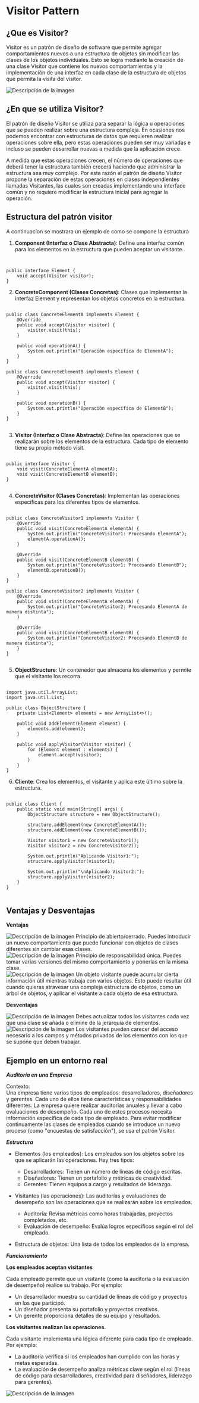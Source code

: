 # Visitor Pattern

## ¿Que es Visitor?

Visitor es un patrón de diseño de software que permite agregar comportamientos nuevos a una estructura de objetos sin modificar las clases de los objetos individuales.  Esto se logra mediante la creación de una clase Visitor que contiene los nuevos comportamientos y la implementación de una interfaz en cada clase de la estructura de objetos que permita la visita del visitor.

<img src="https://cdn.discordapp.com/attachments/1120503923942371369/1314698739419447366/visitor-3x.png?ex=6754b81d&is=6753669d&hm=37c1563b28f983791c0bb6ae064bfbdd86573dc364427e81d71bced12f25717f&" alt="Descripción de la imagen" class="custom-img-4" />

## ¿En que se utiliza Visitor?

El patrón de diseño Visitor se utiliza para separar la lógica u operaciones que se pueden realizar sobre una estructura compleja. En ocasiones nos podemos encontrar con estructuras de datos que requieren realizar operaciones sobre ella, pero estas operaciones pueden ser muy variadas e incluso se pueden desarrollar nuevas a medida que la aplicación crece.

A medida que estas operaciones crecen, el número de operaciones que deberá tener la estructura también crecerá haciendo que administrar la estructura sea muy complejo. Por esta razón el patrón de diseño Visitor propone la separación de estas operaciones en clases independientes llamadas Visitantes, las cuales son creadas implementando una interface común y no requiere modificar la estructura inicial para agregar la operación.

## Estructura del patrón visitor

A continuacion se mostrara un ejemplo de como se compone la estructura

1. **Component (Interfaz o Clase Abstracta)**: Define una interfaz común para los elementos en la estructura que pueden aceptar un visitante.

~~~


public interface Element {
    void accept(Visitor visitor);
}

~~~

2. **ConcreteComponent (Clases Concretas)**: Clases que implementan la interfaz Element y representan los objetos concretos en la estructura.

~~~

public class ConcreteElementA implements Element {
    @Override
    public void accept(Visitor visitor) {
        visitor.visit(this);
    }

    public void operationA() {
        System.out.println("Operación específica de ElementA");
    }
}

public class ConcreteElementB implements Element {
    @Override
    public void accept(Visitor visitor) {
        visitor.visit(this);
    }

    public void operationB() {
        System.out.println("Operación específica de ElementB");
    }
}


~~~

3. **Visitor (Interfaz o Clase Abstracta)**: Define las operaciones que se realizarán sobre los elementos de la estructura. Cada tipo de elemento tiene su propio método visit.

~~~

public interface Visitor {
    void visit(ConcreteElementA elementA);
    void visit(ConcreteElementB elementB);
}


~~~

4. **ConcreteVisitor (Clases Concretas)**: Implementan las operaciones específicas para los diferentes tipos de elementos.

~~~

public class ConcreteVisitor1 implements Visitor {
    @Override
    public void visit(ConcreteElementA elementA) {
        System.out.println("ConcreteVisitor1: Procesando ElementA");
        elementA.operationA();
    }

    @Override
    public void visit(ConcreteElementB elementB) {
        System.out.println("ConcreteVisitor1: Procesando ElementB");
        elementB.operationB();
    }
}

public class ConcreteVisitor2 implements Visitor {
    @Override
    public void visit(ConcreteElementA elementA) {
        System.out.println("ConcreteVisitor2: Procesando ElementA de manera distinta");
    }

    @Override
    public void visit(ConcreteElementB elementB) {
        System.out.println("ConcreteVisitor2: Procesando ElementB de manera distinta");
    }
}


~~~

5. **ObjectStructure**: Un contenedor que almacena los elementos y permite que el visitante los recorra.

~~~

import java.util.ArrayList;
import java.util.List;

public class ObjectStructure {
    private List<Element> elements = new ArrayList<>();

    public void addElement(Element element) {
        elements.add(element);
    }

    public void applyVisitor(Visitor visitor) {
        for (Element element : elements) {
            element.accept(visitor);
        }
    }
}

~~~

6. **Cliente**: Crea los elementos, el visitante y aplica este último sobre la estructura.

~~~

public class Client {
    public static void main(String[] args) {
        ObjectStructure structure = new ObjectStructure();

        structure.addElement(new ConcreteElementA());
        structure.addElement(new ConcreteElementB());

        Visitor visitor1 = new ConcreteVisitor1();
        Visitor visitor2 = new ConcreteVisitor2();

        System.out.println("Aplicando Visitor1:");
        structure.applyVisitor(visitor1);

        System.out.println("\nAplicando Visitor2:");
        structure.applyVisitor(visitor2);
    }
}


~~~


## Ventajas y Desventajas

**Ventajas**

<img src="https://cdn.discordapp.com/attachments/1120503923942371369/1314475154423681036/check_yes.png?ex=6753e7e2&is=67529662&hm=c418a7c39cfd6c67158e2a50749ba40bd2eda601e8113203fd02dc66c9517741&" alt="Descripción de la imagen" class="custom-img" /> Principio de abierto/cerrado. Puedes introducir un nuevo comportamiento que puede funcionar con objetos de clases diferentes sin cambiar esas clases.  
<img src="https://cdn.discordapp.com/attachments/1120503923942371369/1314475154423681036/check_yes.png?ex=6753e7e2&is=67529662&hm=c418a7c39cfd6c67158e2a50749ba40bd2eda601e8113203fd02dc66c9517741&" alt="Descripción de la imagen" class="custom-img" /> Principio de responsabilidad única. Puedes tomar varias versiones del mismo comportamiento y ponerlas en la misma clase.  
<img src="https://cdn.discordapp.com/attachments/1120503923942371369/1314475154423681036/check_yes.png?ex=6753e7e2&is=67529662&hm=c418a7c39cfd6c67158e2a50749ba40bd2eda601e8113203fd02dc66c9517741&" alt="Descripción de la imagen" class="custom-img" /> Un objeto visitante puede acumular cierta información útil mientras trabaja con varios objetos. Esto puede resultar útil cuando quieras atravesar una compleja estructura de objetos, como un árbol de objetos, y aplicar el visitante a cada objeto de esa estructura.




**Desventajas** 

<img src="https://cdn.discordapp.com/attachments/1120503923942371369/1314475154818207825/753345.png?ex=6753e7e2&is=67529662&hm=62fed469dfbdb82b8ff24fc400b57d24fd39f75a663f771a361a994dcf466cbe&" alt="Descripción de la imagen" class="custom-img-2" /> Debes actualizar todos los visitantes cada vez que una clase se añada o elimine de la jerarquía de elementos.  
<img src="https://cdn.discordapp.com/attachments/1120503923942371369/1314475154818207825/753345.png?ex=6753e7e2&is=67529662&hm=62fed469dfbdb82b8ff24fc400b57d24fd39f75a663f771a361a994dcf466cbe&" alt="Descripción de la imagen" class="custom-img-2" /> Los visitantes pueden carecer del acceso necesario a los campos y métodos privados de los elementos con los que se supone que deben trabajar.


## Ejemplo en un entorno real

***Auditoría en una Empresa***  

Contexto:  
Una empresa tiene varios tipos de empleados: desarrolladores, diseñadores y gerentes. Cada uno de ellos tiene características y responsabilidades diferentes.
La empresa quiere realizar auditorías anuales y llevar a cabo evaluaciones de desempeño. Cada uno de estos procesos necesita información específica de cada tipo de empleado. Para evitar modificar continuamente las clases de empleados cuando se introduce un nuevo proceso (como "encuestas de satisfacción"), se usa el patrón Visitor.

***Estructura***

- Elementos (los empleados): Los empleados son los objetos sobre los que se aplicarán las operaciones. Hay tres tipos:

    - Desarrolladores: Tienen un número de líneas de código escritas.  
    - Diseñadores: Tienen un portafolio y métricas de creatividad.  
    - Gerentes: Tienen equipos a cargo y resultados de liderazgo.    

- Visitantes (las operaciones): Las auditorías y evaluaciones de desempeño son las operaciones que se realizarán sobre los empleados.

    - Auditoría: Revisa métricas como horas trabajadas, proyectos completados, etc.  
    - Evaluación de desempeño: Evalúa logros específicos según el rol del empleado.  

- Estructura de objetos: Una lista de todos los empleados de la empresa.  

***Funcionamiento***

**Los empleados aceptan visitantes**  

Cada empleado permite que un visitante (como la auditoría o la evaluación de desempeño) realice su trabajo. Por ejemplo:

- Un desarrollador muestra su cantidad de líneas de código y proyectos en los que participó.
- Un diseñador presenta su portafolio y proyectos creativos.
- Un gerente proporciona detalles de su equipo y resultados.  

**Los visitantes realizan las operaciones.**  

Cada visitante implementa una lógica diferente para cada tipo de empleado. Por ejemplo:  

- La auditoría verifica si los empleados han cumplido con las horas y metas esperadas.
- La evaluación de desempeño analiza métricas clave según el rol (líneas de código para desarrolladores, creatividad para diseñadores, liderazgo para gerentes).

<img src="https://cdn.discordapp.com/attachments/1120503923942371369/1314708093183197184/visitor-comic-1.png?ex=6754c0d3&is=67536f53&hm=0759056f91541a7c6f54e2ac3dad2af045c69398b2277109c9254d120bad0959&" alt="Descripción de la imagen" class="custom-img-3" />
